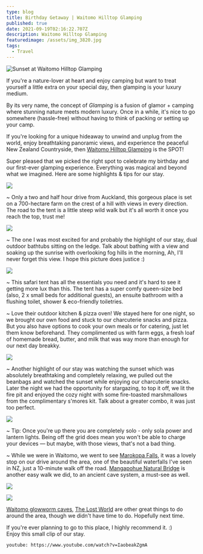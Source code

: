```yaml
---
type: blog
title: Birthday Getaway | Waitomo Hilltop Glamping
published: true
date: 2021-09-19T02:16:22.707Z
description: Waitomo Hilltop Glamping
featuredimage: /assets/img_3820.jpg
tags:
  - Travel
---
```

![Sunset at Waitomo Hilltop Glamping](/assets/dji_0147.jpg "Sunset at Waitomo Hilltop Glamping")

If you're a nature-lover at heart and enjoy camping but want to treat yourself a little extra on your special day, then glamping is your luxury medium.

By its very name, the concept of *Glamping* is a fusion of glamor + camping where stunning nature meets modern luxury. Once in a while, it's nice to go somewhere (hassle-free) without having to think of packing or setting up your camp.

If you're looking for a unique hideaway to unwind and unplug from the world, enjoy breathtaking panoramic views, and experience the peaceful New Zealand Countryside, then [Waitomo Hilltop Glamping](https://www.waitomoglamping.nz/) is the SPOT! 

Super pleased that we picked the right spot to celebrate my birthday and our first-ever glamping experience. Everything was magical and beyond what we imagined. Here are some highlights & tips for our stay.

![](/assets/us.jpg)

~ Only a two and half hour drive from Auckland, this gorgeous place is set on a 700-hectare farm on the crest of a hill with views in every direction. The road to the tent is a little steep wild walk but it's all worth it once you reach the top, trust me! 

![](/assets/img_3958.jpg)

~ The one I was most excited for and probably the highlight of our stay, dual outdoor bathtubs sitting on the ledge. Talk about bathing with a view and soaking up the sunrise with overlooking fog hills in the morning, Ah, I'll never forget this view. I hope this picture does justice :) 

![](/assets/img_3934.jpg)

~ This safari tent has all the essentials you need and it's hard to see it getting more lux than this. The tent has a super comfy queen-size bed (also, 2 x small beds for additional guests), an ensuite bathroom with a flushing toilet, shower & eco-friendly toiletries. 

~ Love their outdoor kitchen & pizza oven!
We stayed here for one night, so we brought our own food and stuck to our charcuterie snacks and pizza. But you also have options to cook your own meals or for catering, just let them know beforehand. They complimented us with farm eggs, a fresh loaf of homemade bread, butter, and milk that was way more than enough for our next day breakky. 

![](/assets/img_3807.jpg)

~ Another highlight of our stay was watching the sunset which was absolutely breathtaking and completely relaxing, we pulled out the beanbags and watched the sunset while enjoying our charcuterie snacks. Later the night we had the opportunity for stargazing, to top it off, we lit the fire pit and enjoyed the cozy night with some fire-toasted marshmallows from the complimentary s'mores kit. Talk about a greater combo, it was just too perfect. 

![](/assets/img_3851.jpg)

~ Tip: Once you're up there you are completely solo - only sola power and lantern lights. Being off the grid does mean you won't be able to charge your devices — but maybe, with those views, that's not a bad thing. 

~ While we were in Waitomo, we went to see [Marokopa Falls](https://www.waikatonz.com/experiences/walking-hiking-trails/marokopa-falls-waitomo/), it was a lovely stop on our drive around the area, one of the beautiful waterfalls I've seen in NZ, just a 10-minute walk off the road. [Mangapohue Natural Bridge](https://www.waikatonz.com/experiences/walking-hiking-trails/mangapohue-natural-bridge-waitomo/) is another easy walk we did, to an ancient cave system, a must-see as well. 

![](/assets/img_4197.jpg)

![](/assets/img_3468.jpg)

[Waitomo glowworm caves](https://www.waitomo.com/glowworms-and-caves/waitomo-glowworm-caves), [The Lost World](https://www.waitomo.co.nz/adventure/lost-world-epic-all-day-adventure) are other great things to do around the area, though we didn't have time to do. Hopefully next time. 

If you're ever planning to go to this place, I highly recommend it. :) \
Enjoy this small clip of our stay. 

`youtube: https://www.youtube.com/watch?v=IaobeakZgmA`
